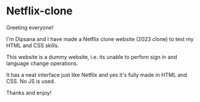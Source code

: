 # Netflix-clone
Greeting everyone!

I'm Dipsana and I have made a Netflix clone website (2023 clone) to test my HTML and CSS skills. 

This website is a dummy website, i.e. its unable to perfom sign in and language change operations.

It has a neat interface just like Netfilx and yes it's fully made in HTML and CSS. No JS is used.

Thanks and enjoy!
